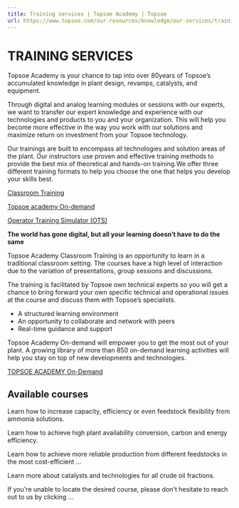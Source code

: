 ```yaml
---
title: Training services | Topsoe Academy | Topsoe
url: https://www.topsoe.com/our-resources/knowledge/our-services/training#classroom
---
```


# TRAINING SERVICES

Topsoe Academy is your chance to tap into over 80years of Topsoe’s accumulated knowledge in plant design, revamps, catalysts, and equipment.

Through digital and analog learning modules or sessions with our experts, we want to transfer our expert knowledge and experience with our technologies and products to you and your organization. This will help you become more effective in the way you work with our solutions and maximize return on investment from your Topsoe technology.

Our trainings are built to encompass all technologies and solution areas of the plant. Our instructors use proven and effective training methods to provide the best mix of theoretical and hands-on training.We offer three different training formats to help you choose the one that helps you develop your skills best.

[Classroom Training](#classroom)

[Topsoe academy On-demand](/topsoe-academy-on-demand)

[Operator Training Simulator (OTS)](/operator-training-simulator)

**The world has gone digital, but all your learning doesn’t have to do the same**

Topsoe Academy Classroom Training is an opportunity to learn in a traditional classroom setting. The courses have a high level of interaction due to the variation of presentations, group sessions and discussions.

The training is facilitated by Topsoe own technical experts so you will get a chance to bring forward your own specific technical and operational issues at the course and discuss them with Topsoe’s specialists.

- A structured learning environment
- An opportunity to collaborate and network with peers
- Real-time guidance and support

Topsoe Academy On-demand will empower you to get the most out of your plant. A growing library of more than 850 on-demand learning activities will help you stay on top of new developments and technologies.

[TOPSOE ACADEMY On-Demand](https://www.topsoe.com/topsoeacademy-on-demand)

## Available courses

Learn how to increase capacity, efficiency or even feedstock flexibility from ammonia solutions.

Learn how to achieve high plant availability conversion, carbon and energy efficiency.

Learn how to achieve more reliable production from different feedstocks in the most cost-efficient ...

Learn more about catalysts and technologies for all crude oil fractions.

If you're unable to locate the desired course, please don't hesitate to reach out to us by clicking ...